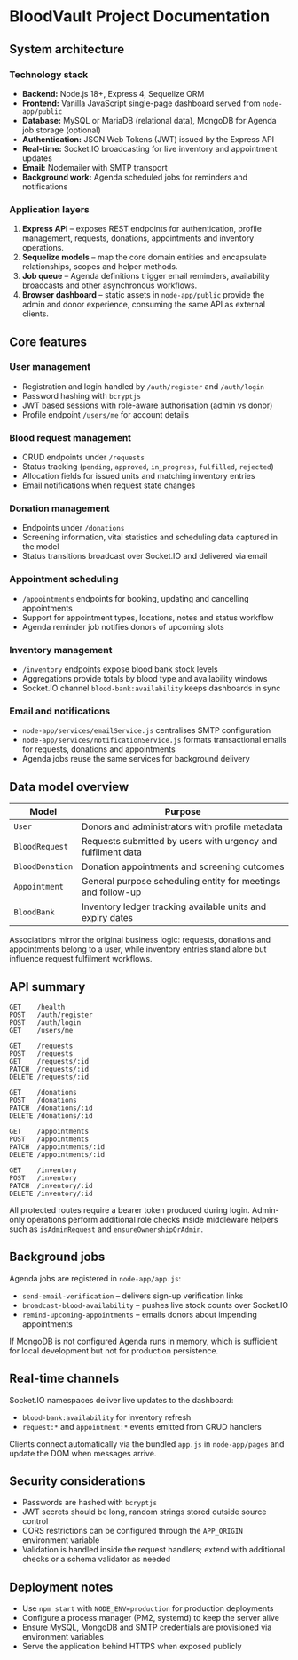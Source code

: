 # BloodVault Project Documentation

## System architecture

### Technology stack
- **Backend:** Node.js 18+, Express 4, Sequelize ORM
- **Frontend:** Vanilla JavaScript single-page dashboard served from `node-app/public`
- **Database:** MySQL or MariaDB (relational data), MongoDB for Agenda job storage (optional)
- **Authentication:** JSON Web Tokens (JWT) issued by the Express API
- **Real-time:** Socket.IO broadcasting for live inventory and appointment updates
- **Email:** Nodemailer with SMTP transport
- **Background work:** Agenda scheduled jobs for reminders and notifications

### Application layers
1. **Express API** – exposes REST endpoints for authentication, profile
   management, requests, donations, appointments and inventory operations.
2. **Sequelize models** – map the core domain entities and encapsulate
   relationships, scopes and helper methods.
3. **Job queue** – Agenda definitions trigger email reminders, availability
   broadcasts and other asynchronous workflows.
4. **Browser dashboard** – static assets in `node-app/public` provide the admin
   and donor experience, consuming the same API as external clients.

## Core features

### User management
- Registration and login handled by `/auth/register` and `/auth/login`
- Password hashing with `bcryptjs`
- JWT based sessions with role-aware authorisation (admin vs donor)
- Profile endpoint `/users/me` for account details

### Blood request management
- CRUD endpoints under `/requests`
- Status tracking (`pending`, `approved`, `in_progress`, `fulfilled`, `rejected`)
- Allocation fields for issued units and matching inventory entries
- Email notifications when request state changes

### Donation management
- Endpoints under `/donations`
- Screening information, vital statistics and scheduling data captured in the
  model
- Status transitions broadcast over Socket.IO and delivered via email

### Appointment scheduling
- `/appointments` endpoints for booking, updating and cancelling appointments
- Support for appointment types, locations, notes and status workflow
- Agenda reminder job notifies donors of upcoming slots

### Inventory management
- `/inventory` endpoints expose blood bank stock levels
- Aggregations provide totals by blood type and availability windows
- Socket.IO channel `blood-bank:availability` keeps dashboards in sync

### Email and notifications
- `node-app/services/emailService.js` centralises SMTP configuration
- `node-app/services/notificationService.js` formats transactional emails for
  requests, donations and appointments
- Agenda jobs reuse the same services for background delivery

## Data model overview

| Model          | Purpose                                                      |
|----------------|--------------------------------------------------------------|
| `User`         | Donors and administrators with profile metadata              |
| `BloodRequest` | Requests submitted by users with urgency and fulfilment data |
| `BloodDonation`| Donation appointments and screening outcomes                 |
| `Appointment`  | General purpose scheduling entity for meetings and follow-up |
| `BloodBank`    | Inventory ledger tracking available units and expiry dates   |

Associations mirror the original business logic: requests, donations and
appointments belong to a user, while inventory entries stand alone but influence
request fulfilment workflows.

## API summary

```
GET    /health
POST   /auth/register
POST   /auth/login
GET    /users/me

GET    /requests
POST   /requests
GET    /requests/:id
PATCH  /requests/:id
DELETE /requests/:id

GET    /donations
POST   /donations
PATCH  /donations/:id
DELETE /donations/:id

GET    /appointments
POST   /appointments
PATCH  /appointments/:id
DELETE /appointments/:id

GET    /inventory
POST   /inventory
PATCH  /inventory/:id
DELETE /inventory/:id
```

All protected routes require a bearer token produced during login. Admin-only
operations perform additional role checks inside middleware helpers such as
`isAdminRequest` and `ensureOwnershipOrAdmin`.

## Background jobs

Agenda jobs are registered in `node-app/app.js`:
- `send-email-verification` – delivers sign-up verification links
- `broadcast-blood-availability` – pushes live stock counts over Socket.IO
- `remind-upcoming-appointments` – emails donors about impending appointments

If MongoDB is not configured Agenda runs in memory, which is sufficient for
local development but not for production persistence.

## Real-time channels

Socket.IO namespaces deliver live updates to the dashboard:
- `blood-bank:availability` for inventory refresh
- `request:*` and `appointment:*` events emitted from CRUD handlers

Clients connect automatically via the bundled `app.js` in `node-app/pages` and
update the DOM when messages arrive.

## Security considerations

- Passwords are hashed with `bcryptjs`
- JWT secrets should be long, random strings stored outside source control
- CORS restrictions can be configured through the `APP_ORIGIN` environment
  variable
- Validation is handled inside the request handlers; extend with additional
  checks or a schema validator as needed

## Deployment notes

- Use `npm start` with `NODE_ENV=production` for production deployments
- Configure a process manager (PM2, systemd) to keep the server alive
- Ensure MySQL, MongoDB and SMTP credentials are provisioned via environment
  variables
- Serve the application behind HTTPS when exposed publicly
